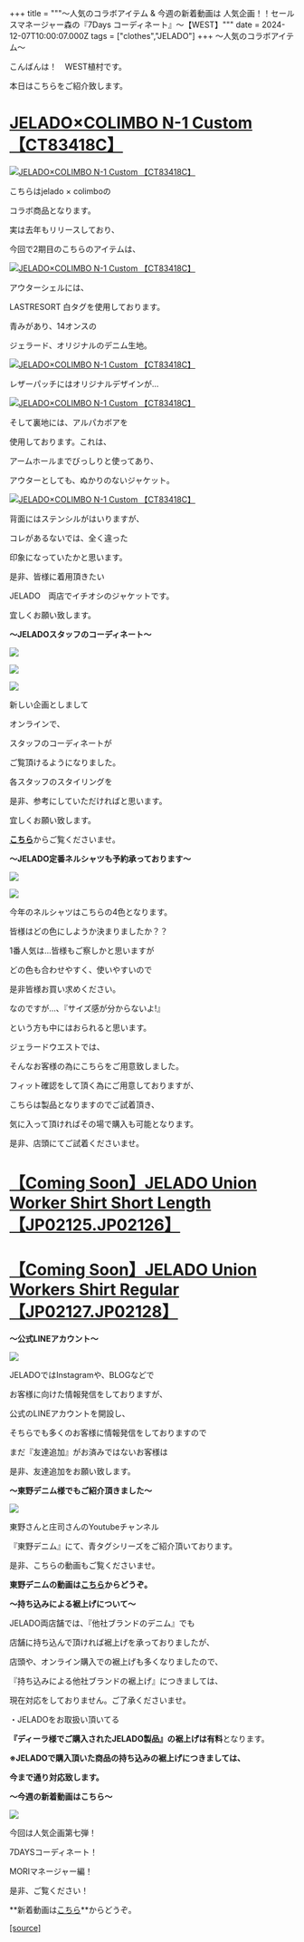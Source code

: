 +++
title = """～人気のコラボアイテム & 今週の新着動画は 人気企画！！セールスマネージャー森の『7Days コーディネート』〜【WEST】"""
date = 2024-12-07T10:00:07.000Z
tags = ["clothes","JELADO"]
+++
〜人気のコラボアイテム〜

こんばんは！　WEST植村です。

本日はこちらをご紹介致します。

[JELADO×COLIMBO N-1 Custom 【CT83418C】](https://jelado.com/products/jelado-colimbo-n-1-custom-ct83418c)
======================================================================================================

[![JELADO×COLIMBO N-1 Custom 【CT83418C】](https://stat.ameba.jp/user_images/20241207/00/jeladowest/4e/42/j/o1080108015518543551.jpg)](https://stat.ameba.jp/user_images/20241207/00/jeladowest/4e/42/j/o1080108015518543551.jpg)

こちらはjelado × colimboの

コラボ商品となります。

実は去年もリリースしており、

今回で2期目のこちらのアイテムは、

[![JELADO×COLIMBO N-1 Custom 【CT83418C】](https://stat.ameba.jp/user_images/20241207/00/jeladowest/49/b3/j/o1080108015518543557.jpg)](https://stat.ameba.jp/user_images/20241207/00/jeladowest/49/b3/j/o1080108015518543557.jpg)

アウターシェルには、

LASTRESORT 白タグを使用しております。

青みがあり、14オンスの

ジェラード、オリジナルのデニム生地。

[![JELADO×COLIMBO N-1 Custom 【CT83418C】](https://stat.ameba.jp/user_images/20241207/00/jeladowest/14/74/j/o0969096915518543560.jpg)](https://stat.ameba.jp/user_images/20241207/00/jeladowest/14/74/j/o0969096915518543560.jpg)

レザーパッチにはオリジナルデザインが…

[![JELADO×COLIMBO N-1 Custom 【CT83418C】](https://stat.ameba.jp/user_images/20241207/00/jeladowest/f7/5d/j/o1080108015518543563.jpg)](https://stat.ameba.jp/user_images/20241207/00/jeladowest/f7/5d/j/o1080108015518543563.jpg)

そして裏地には、アルパカボアを

使用しております。これは、

アームホールまでびっしりと使ってあり、

アウターとしても、ぬかりのないジャケット。

[![JELADO×COLIMBO N-1 Custom 【CT83418C】](https://stat.ameba.jp/user_images/20241207/00/jeladowest/0c/99/j/o1080108015518543571.jpg)](https://stat.ameba.jp/user_images/20241207/00/jeladowest/0c/99/j/o1080108015518543571.jpg)

背面にはステンシルがはいりますが、

コレがあるないでは、全く違った

印象になっていたかと思います。

是非、皆様に着用頂きたい

JELADO　両店でイチオシのジャケットです。

宜しくお願い致します。

**〜JELADOスタッフのコーディネート〜**

[![](https://stat.ameba.jp/user_images/20241019/18/jeladowest/7c/7f/j/o1080132115499829439.jpg)](https://stat.ameba.jp/user_images/20241019/18/jeladowest/7c/7f/j/o1080132115499829439.jpg)

[![](https://stat.ameba.jp/user_images/20241019/18/jeladowest/e2/1f/j/o1080125415499829443.jpg)](https://stat.ameba.jp/user_images/20241019/18/jeladowest/e2/1f/j/o1080125415499829443.jpg)

[![](https://stat.ameba.jp/user_images/20241019/18/jeladowest/ff/6c/j/o1080126415499829446.jpg)](https://stat.ameba.jp/user_images/20241019/18/jeladowest/ff/6c/j/o1080126415499829446.jpg)

新しい企画としまして

オンラインで、

スタッフのコーディネートが

ご覧頂けるようになりました。

各スタッフのスタイリングを

是非、参考にしていただければと思います。　

宜しくお願い致します。

[**こちら**](https://jelado.com/pages/coordinate)からご覧くださいませ。

**～JELADO定番ネルシャツも予約承っております～**

[![](https://stat.ameba.jp/user_images/20240723/17/jeladowest/d3/2b/j/o1080060515466520702.jpg)](https://stat.ameba.jp/user_images/20240723/17/jeladowest/d3/2b/j/o1080060515466520702.jpg)

[![](https://stat.ameba.jp/user_images/20240723/17/jeladowest/88/d7/j/o1080108015466520706.jpg)](https://stat.ameba.jp/user_images/20240723/17/jeladowest/88/d7/j/o1080108015466520706.jpg)

今年のネルシャツはこちらの4色となります。

皆様はどの色にしようか決まりましたか？？

1番人気は…皆様もご察しかと思いますが

どの色も合わせやすく、使いやすいので

是非皆様お買い求めください。

なのですが…、『サイズ感が分からないよ!』

という方も中にはおられると思います。

ジェラードウエストでは、

そんなお客様の為にこちらをご用意致しました。

フィット確認をして頂く為にご用意しておりますが、

こちらは製品となりますのでご試着頂き、

気に入って頂ければその場で購入も可能となります。

是非、店頭にてご試着くださいませ。

[**【Coming Soon】JELADO Union Worker Shirt Short Length【JP02125.JP02126】**](https://jelado.com/products/jelado-union-worker-shirt-short-length-jp02125-jp02126)
==============================================================================================================================================================

[**【Coming Soon】JELADO Union Workers Shirt Regular【JP02127.JP02128】**](https://jelado.com/products/jelado-union-worker-shirt-regular-length-jp02127-jp02128)
============================================================================================================================================================

**～公式LINEアカウント～**

[![](https://stat.ameba.jp/user_images/20240205/18/jeladowest/d0/b3/j/o1080152715397915926.jpg)](https://stat.ameba.jp/user_images/20240205/18/jeladowest/d0/b3/j/o1080152715397915926.jpg)

JELADOではInstagramや、BLOGなどで

お客様に向けた情報発信をしておりますが、

公式のLINEアカウントを開設し、

そちらでも多くのお客様に情報発信をしておりますので

まだ『友達追加』がお済みではないお客様は

是非、友達追加をお願い致します。

**～東野デニム様でもご紹介頂きました～**

[![](https://stat.ameba.jp/user_images/20240701/18/jeladowest/99/6d/j/o1080060715458192543.jpg)](https://stat.ameba.jp/user_images/20240701/18/jeladowest/99/6d/j/o1080060715458192543.jpg)

東野さんと庄司さんのYoutubeチャンネル

『東野デニム』にて、青タグシリーズをご紹介頂いております。

是非、こちらの動画もご覧くださいませ。

**東野デニムの動画は[こちら](https://youtu.be/nHYAB4dWWKc?si=0sstbyvsqqc15qkf)からどうぞ。**

**～持ち込みによる裾上げについて～**

JELADO両店舗では、『他社ブランドのデニム』でも

店舗に持ち込んで頂ければ裾上げを承っておりましたが、

店頭や、オンライン購入での裾上げも多くなりましたので、

『持ち込みによる他社ブランドの裾上げ』につきましては、

現在対応をしておりません。ご了承くださいませ。

・JELADOをお取扱い頂いてる

**『ディーラ様でご購入されたJELADO製品』の裾上げは有料**となります。

**※JELADOで購入頂いた商品の持ち込みの裾上げにつきましては、**

**今まで通り対応致します。**

**〜今週の新着動画はこちら〜**

[![](https://stat.ameba.jp/user_images/20241206/17/jeladowest/cc/28/j/o1080058815518412017.jpg)](https://stat.ameba.jp/user_images/20241206/17/jeladowest/cc/28/j/o1080058815518412017.jpg)

今回は人気企画第七弾！

7DAYSコーディネート！

MORIマネージャー編！

是非、ご覧ください！

**新着動画は[こちら](https://youtu.be/dSRr-uRfzoY?si=Gk9UbQrcYmrzjysg)**からどうぞ。

[[source]](https://jelado.com/blogs/news/%E4%BA%BA%E6%B0%97%E3%81%AE%E3%82%B3%E3%83%A9%E3%83%9C%E3%82%A2%E3%82%A4%E3%83%86%E3%83%A0-%E4%BB%8A%E9%80%B1%E3%81%AE%E6%96%B0%E7%9D%80%E5%8B%95%E7%94%BB%E3%81%AF-%E4%BA%BA%E6%B0%97%E4%BC%81%E7%94%BB-%E3%82%BB%E3%83%BC%E3%83%AB%E3%82%B9%E3%83%9E%E3%83%8D%E3%83%BC%E3%82%B8%E3%83%A3%E3%83%BC%E6%A3%AE%E3%81%AE-7days-%E3%82%B3%E3%83%BC%E3%83%87%E3%82%A3%E3%83%8D%E3%83%BC%E3%83%88-west)
